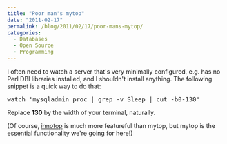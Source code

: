 ```yaml
---
title: "Poor man's mytop"
date: "2011-02-17"
permalink: /blog/2011/02/17/poor-mans-mytop/
categories:
  - Databases
  - Open Source
  - Programming
---
```

I often need to watch a server that's very minimally configured, e.g. has no Perl DBI libraries installed, and I shouldn't install anything. The following snippet is a quick way to do that:

<pre>watch 'mysqladmin proc | grep -v Sleep | cut -b0-130'</pre>

Replace **130** by the width of your terminal, naturally.

(Of course, [innotop][1] is much more featureful than mytop, but mytop is the essential functionality we're going for here!)

 [1]: http://code.google.com/p/innotop/
